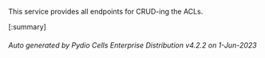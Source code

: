 






This service provides all endpoints for CRUD-ing the ACLs.

[:summary]

###### Auto generated by Pydio Cells Enterprise Distribution v4.2.2 on 1-Jun-2023
